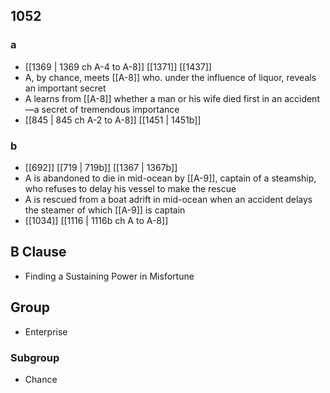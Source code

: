 ## 1052
### a
- [[1369 | 1369 ch A-4 to A-8]] [[1371]] [[1437]] 
- A, by chance, meets [[A-8]] who. under the influence of liquor, reveals an important secret
- A learns from [[A-8]] whether a man or his wife died first in an accident—a secret of tremendous importance
- [[845 | 845 ch A-2 to A-8]] [[1451 | 1451b]] 

### b
- [[692]] [[719 | 719b]] [[1367 | 1367b]] 
- A is abandoned to die in mid-ocean by [[A-9]], captain of a steamship, who refuses to delay his vessel to make the rescue
- A is rescued from a boat adrift in mid-ocean when an accident delays the steamer of which [[A-9]] is captain
- [[1034]] [[1116 | 1116b ch A to A-8]] 

## B Clause
- Finding a Sustaining Power in Misfortune

## Group
- Enterprise

### Subgroup
- Chance

